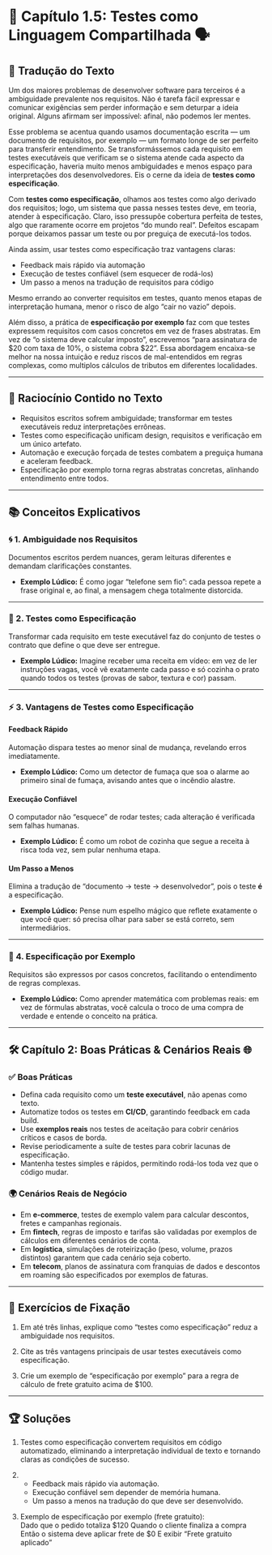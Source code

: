 # 📘 Capítulo 1.5: Testes como Linguagem Compartilhada 🗣️

## 📝 Tradução do Texto

Um dos maiores problemas de desenvolver software para terceiros é a ambiguidade prevalente nos requisitos. Não é tarefa fácil expressar e comunicar exigências sem perder informação e sem deturpar a ideia original. Alguns afirmam ser impossível: afinal, não podemos ler mentes.  

Esse problema se acentua quando usamos documentação escrita — um documento de requisitos, por exemplo — um formato longe de ser perfeito para transferir entendimento. Se transformássemos cada requisito em testes executáveis que verificam se o sistema atende cada aspecto da especificação, haveria muito menos ambiguidades e menos espaço para interpretações dos desenvolvedores. Eis o cerne da ideia de **testes como especificação**.

Com **testes como especificação**, olhamos aos testes como algo derivado dos requisitos; logo, um sistema que passa nesses testes deve, em teoria, atender à especificação. Claro, isso pressupõe cobertura perfeita de testes, algo que raramente ocorre em projetos “do mundo real”. Defeitos escapam porque deixamos passar um teste ou por preguiça de executá-los todos.  

Ainda assim, usar testes como especificação traz vantagens claras:
- Feedback mais rápido via automação  
- Execução de testes confiável (sem esquecer de rodá-los)  
- Um passo a menos na tradução de requisitos para código  

Mesmo errando ao converter requisitos em testes, quanto menos etapas de interpretação humana, menor o risco de algo “cair no vazio” depois.  

Além disso, a prática de **especificação por exemplo** faz com que testes expressem requisitos com casos concretos em vez de frases abstratas. Em vez de “o sistema deve calcular imposto”, escrevemos “para assinatura de $20 com taxa de 10%, o sistema cobra $22”. Essa abordagem encaixa-se melhor na nossa intuição e reduz riscos de mal-entendidos em regras complexas, como multiplos cálculos de tributos em diferentes localidades.

---

## 🧠 Raciocínio Contido no Texto

- Requisitos escritos sofrem ambiguidade; transformar em testes executáveis reduz interpretações errôneas.  
- Testes como especificação unificam design, requisitos e verificação em um único artefato.  
- Automação e execução forçada de testes combatem a preguiça humana e aceleram feedback.  
- Especificação por exemplo torna regras abstratas concretas, alinhando entendimento entre todos.

---

## 📚 Conceitos Explicativos

### 🌀 1. Ambiguidade nos Requisitos

Documentos escritos perdem nuances, geram leituras diferentes e demandam clarificações constantes.

  - **Exemplo Lúdico:** É como jogar “telefone sem fio”: cada pessoa repete a frase original e, ao final, a mensagem chega totalmente distorcida.

---

### 📜 2. Testes como Especificação

Transformar cada requisito em teste executável faz do conjunto de testes o contrato que define o que deve ser entregue.

  - **Exemplo Lúdico:** Imagine receber uma receita em vídeo: em vez de ler instruções vagas, você vê exatamente cada passo e só cozinha o prato quando todos os testes (provas de sabor, textura e cor) passam.

---

### ⚡ 3. Vantagens de Testes como Especificação

#### Feedback Rápido

Automação dispara testes ao menor sinal de mudança, revelando erros imediatamente.

  - **Exemplo Lúdico:** Como um detector de fumaça que soa o alarme ao primeiro sinal de fumaça, avisando antes que o incêndio alastre.

#### Execução Confiável

O computador não “esquece” de rodar testes; cada alteração é verificada sem falhas humanas.

  - **Exemplo Lúdico:** É como um robot de cozinha que segue a receita à risca toda vez, sem pular nenhuma etapa.

#### Um Passo a Menos

Elimina a tradução de “documento → teste → desenvolvedor”, pois o teste **é** a especificação.

  - **Exemplo Lúdico:** Pense num espelho mágico que reflete exatamente o que você quer: só precisa olhar para saber se está correto, sem intermediários.

---

### 🌟 4. Especificação por Exemplo

Requisitos são expressos por casos concretos, facilitando o entendimento de regras complexas.

  - **Exemplo Lúdico:** Como aprender matemática com problemas reais: em vez de fórmulas abstratas, você calcula o troco de uma compra de verdade e entende o conceito na prática.

---

## 🛠️ Capítulo 2: Boas Práticas & Cenários Reais 🌐

### ✅ Boas Práticas

- Defina cada requisito como um **teste executável**, não apenas como texto.  
- Automatize todos os testes em **CI/CD**, garantindo feedback em cada build.  
- Use **exemplos reais** nos testes de aceitação para cobrir cenários críticos e casos de borda.  
- Revise periodicamente a suíte de testes para cobrir lacunas de especificação.  
- Mantenha testes simples e rápidos, permitindo rodá-los toda vez que o código mudar.

### 🌍 Cenários Reais de Negócio

- Em **e-commerce**, testes de exemplo valem para calcular descontos, fretes e campanhas regionais.  
- Em **fintech**, regras de imposto e tarifas são validadas por exemplos de cálculos em diferentes cenários de conta.  
- Em **logística**, simulações de roteirização (peso, volume, prazos distintos) garantem que cada cenário seja coberto.  
- Em **telecom**, planos de assinatura com franquias de dados e descontos em roaming são especificados por exemplos de faturas.

---

## 📝 Exercícios de Fixação

1. Em até três linhas, explique como “testes como especificação” reduz a ambiguidade nos requisitos.  

2. Cite as três vantagens principais de usar testes executáveis como especificação.  

3. Crie um exemplo de “especificação por exemplo” para a regra de cálculo de frete gratuito acima de $100.

---

## 🏆 Soluções

1. Testes como especificação convertem requisitos em código automatizado, eliminando a interpretação individual de texto e tornando claras as condições de sucesso.  

2.  
   - Feedback mais rápido via automação.  
   - Execução confiável sem depender de memória humana.  
   - Um passo a menos na tradução do que deve ser desenvolvido.  

3. Exemplo de especificação por exemplo (frete gratuito):  
  Dado que o pedido totaliza $120 Quando o cliente finaliza a compra Então o sistema deve aplicar frete de $0 E exibir “Frete gratuito aplicado”